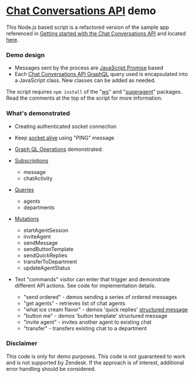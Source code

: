 # [Chat Conversations API](https://developer.zendesk.com/rest_api/docs/chat/conversations-api) demo

This Node.js based script is a refactored version of the sample app referenced in [Getting started with the Chat Conversations API](https://develop.zendesk.com/hc/en-us/articles/360001331787) and located [here](https://codesandbox.io/s/51rorvmwx).

### Demo design

* Messages sent by the process are [JavaScript Promise](https://developer.mozilla.org/en-US/docs/Web/JavaScript/Reference/Global_Objects/Promise) based
* Each [Chat Conversations API GraphQL](https://zendesk.github.io/conversations-api/mutation.doc.html) query used is encapsulated into a JavaScript class. New classes can be added as needed.

The script requires `npm install` of the "[ws](https://github.com/websockets/ws)" and "[superagent](https://github.com/visionmedia/superagent)" packages. Read the comments at the top of the script for more information.

### What's demonstrated

* Creating authenticated socket connection
* Keep [socket alive](https://develop.zendesk.com/hc/en-us/articles/360001331787#end-of-service-signal) using "PING" message
* [Graph QL Operations](https://graphql.org/learn/queries/#operation-name) demonstrated:
 * [Subscriptions](https://zendesk.github.io/conversations-api/subscription.doc.html)
     * message
     * chatActivity
 * [Queries](https://zendesk.github.io/conversations-api/query.doc.html)
     * agents
     * departments

 * [Mutations](https://zendesk.github.io/conversations-api/mutation.doc.html)
     * startAgentSession
     * inviteAgent
     * sendMessage
     * sendButtonTemplate
     * sendQuickReplies
     * transferToDepartment
     * updateAgentStatus
* Text "commands" visitor can enter that trigger and demonstrate different API actions. See code for implementation details.
    * "send ordered" - demos sending a series of ordered messages
    * "get agents" - retrieves list of chat agents
    * "what ice cream flavor" - demos 'quick replies' [structured message](https://support.zendesk.com/hc/en-us/articles/360022184394#topic_vgt_z1s_jgb)
    * "button me" - demos 'button template' structured message
    * "invite agent" - invites another agent to existing chat
    * "transfer" - transfers existing chat to a department

### Disclaimer

This code is only for demo purposes. This code is not guaranteed to work and is not supported by Zendesk. If the approach is of interest, additional error handling should be considered.
